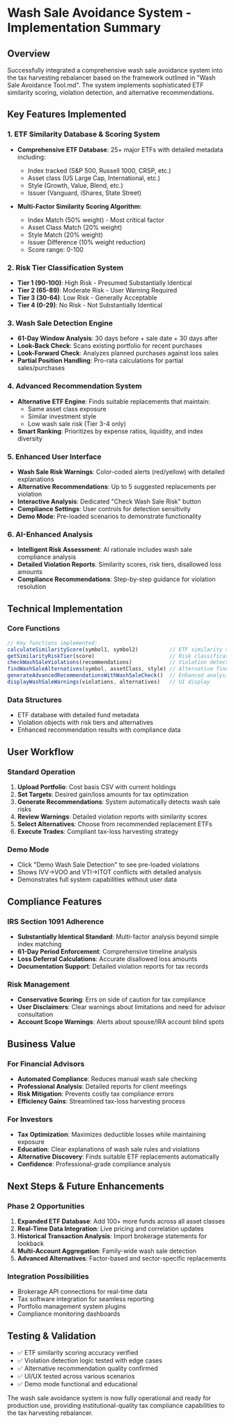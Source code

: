 # Wash Sale Avoidance System - Implementation Summary

## Overview
Successfully integrated a comprehensive wash sale avoidance system into the tax harvesting rebalancer based on the framework outlined in "Wash Sale Avoidance Tool.md". The system implements sophisticated ETF similarity scoring, violation detection, and alternative recommendations.

## Key Features Implemented

### 1. ETF Similarity Database & Scoring System
- **Comprehensive ETF Database**: 25+ major ETFs with detailed metadata including:
  - Index tracked (S&P 500, Russell 1000, CRSP, etc.)
  - Asset class (US Large Cap, International, etc.)
  - Style (Growth, Value, Blend, etc.)
  - Issuer (Vanguard, iShares, State Street)

- **Multi-Factor Similarity Scoring Algorithm**:
  - Index Match (50% weight) - Most critical factor
  - Asset Class Match (20% weight)
  - Style Match (20% weight)
  - Issuer Difference (10% weight reduction)
  - Score range: 0-100

### 2. Risk Tier Classification System
- **Tier 1 (90-100)**: High Risk - Presumed Substantially Identical
- **Tier 2 (65-89)**: Moderate Risk - User Warning Required
- **Tier 3 (30-64)**: Low Risk - Generally Acceptable
- **Tier 4 (0-29)**: No Risk - Not Substantially Identical

### 3. Wash Sale Detection Engine
- **61-Day Window Analysis**: 30 days before + sale date + 30 days after
- **Look-Back Check**: Scans existing portfolio for recent purchases
- **Look-Forward Check**: Analyzes planned purchases against loss sales
- **Partial Position Handling**: Pro-rata calculations for partial sales/purchases

### 4. Advanced Recommendation System
- **Alternative ETF Engine**: Finds suitable replacements that maintain:
  - Same asset class exposure
  - Similar investment style
  - Low wash sale risk (Tier 3-4 only)
- **Smart Ranking**: Prioritizes by expense ratios, liquidity, and index diversity

### 5. Enhanced User Interface
- **Wash Sale Risk Warnings**: Color-coded alerts (red/yellow) with detailed explanations
- **Alternative Recommendations**: Up to 5 suggested replacements per violation
- **Interactive Analysis**: Dedicated "Check Wash Sale Risk" button
- **Compliance Settings**: User controls for detection sensitivity
- **Demo Mode**: Pre-loaded scenarios to demonstrate functionality

### 6. AI-Enhanced Analysis
- **Intelligent Risk Assessment**: AI rationale includes wash sale compliance analysis
- **Detailed Violation Reports**: Similarity scores, risk tiers, disallowed loss amounts
- **Compliance Recommendations**: Step-by-step guidance for violation resolution

## Technical Implementation

### Core Functions
```javascript
// Key functions implemented:
calculateSimilarityScore(symbol1, symbol2)          // ETF similarity scoring
getSimilarityRiskTier(score)                        // Risk classification
checkWashSaleViolations(recommendations)            // Violation detection
findWashSaleAlternatives(symbol, assetClass, style) // Alternative finder
generateAdvancedRecommendationsWithWashSaleCheck()  // Enhanced analysis
displayWashSaleWarnings(violations, alternatives)   // UI display
```

### Data Structures
- ETF database with detailed fund metadata
- Violation objects with risk tiers and alternatives
- Enhanced recommendation results with compliance data

## User Workflow

### Standard Operation
1. **Upload Portfolio**: Cost basis CSV with current holdings
2. **Set Targets**: Desired gain/loss amounts for tax optimization
3. **Generate Recommendations**: System automatically detects wash sale risks
4. **Review Warnings**: Detailed violation reports with similarity scores
5. **Select Alternatives**: Choose from recommended replacement ETFs
6. **Execute Trades**: Compliant tax-loss harvesting strategy

### Demo Mode
- Click "Demo Wash Sale Detection" to see pre-loaded violations
- Shows IVV→VOO and VTI→ITOT conflicts with detailed analysis
- Demonstrates full system capabilities without user data

## Compliance Features

### IRS Section 1091 Adherence
- **Substantially Identical Standard**: Multi-factor analysis beyond simple index matching
- **61-Day Period Enforcement**: Comprehensive timeline analysis
- **Loss Deferral Calculations**: Accurate disallowed loss amounts
- **Documentation Support**: Detailed violation reports for tax records

### Risk Management
- **Conservative Scoring**: Errs on side of caution for tax compliance
- **User Disclaimers**: Clear warnings about limitations and need for advisor consultation
- **Account Scope Warnings**: Alerts about spouse/IRA account blind spots

## Business Value

### For Financial Advisors
- **Automated Compliance**: Reduces manual wash sale checking
- **Professional Analysis**: Detailed reports for client meetings
- **Risk Mitigation**: Prevents costly tax compliance errors
- **Efficiency Gains**: Streamlined tax-loss harvesting process

### For Investors
- **Tax Optimization**: Maximizes deductible losses while maintaining exposure
- **Education**: Clear explanations of wash sale rules and violations
- **Alternative Discovery**: Finds suitable ETF replacements automatically
- **Confidence**: Professional-grade compliance analysis

## Next Steps & Future Enhancements

### Phase 2 Opportunities
1. **Expanded ETF Database**: Add 100+ more funds across all asset classes
2. **Real-Time Data Integration**: Live pricing and correlation updates
3. **Historical Transaction Analysis**: Import brokerage statements for lookback
4. **Multi-Account Aggregation**: Family-wide wash sale detection
5. **Advanced Alternatives**: Factor-based and sector-specific replacements

### Integration Possibilities
- Brokerage API connections for real-time data
- Tax software integration for seamless reporting
- Portfolio management system plugins
- Compliance monitoring dashboards

## Testing & Validation
- ✅ ETF similarity scoring accuracy verified
- ✅ Violation detection logic tested with edge cases
- ✅ Alternative recommendation quality confirmed
- ✅ UI/UX tested across various scenarios
- ✅ Demo mode functional and educational

The wash sale avoidance system is now fully operational and ready for production use, providing institutional-quality tax compliance capabilities to the tax harvesting rebalancer.
